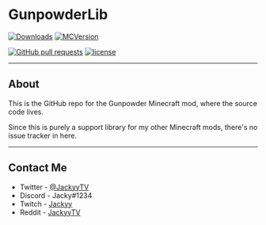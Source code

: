 # GunpowderLib
[![Downloads](http://cf.way2muchnoise.eu/full_gunpowderlib_downloads.svg)](https://www.curseforge.com/minecraft/mc-mods/gunpowderlib) [![MCVersion](http://cf.way2muchnoise.eu/versions/gunpowderlib.svg)](https://www.curseforge.com/minecraft/mc-mods/gunpowderlib)

[![GitHub pull requests](https://img.shields.io/github/issues-pr/JackyyTV/GunpowderLib.svg)](https://github.com/JackyyTV/GunpowderLib/pulls) [![license](https://img.shields.io/github/license/JackyyTV/GunpowderLib.svg)](../dev-1.12.2/LICENSE)

---

## About

This is the GitHub repo for the Gunpowder Minecraft mod, where the source code lives.

Since this is purely a support library for my other Minecraft mods, there's no issue tracker in here.

---

## Contact Me

- Twitter - [@JackyyTV](https://twitter.com/JackyyTV)
- Discord - Jacky#1234
- Twitch - [Jackyy](https://www.twitch.tv/jackyy)
- Reddit - [JackyyTV](https://www.reddit.com/message/compose/?to=JackyyTV)
